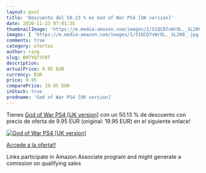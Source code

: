```yaml
---
layout: post
title: 'Descuento del 50.13 % en God of War PS4 [UK version]'
date: 2020-11-23 07:01:35
thumbnailImage: 'https://m.media-amazon.com/images/I/51QCD7vWrOL._SL200_.jpg'
images: [ 'https://m.media-amazon.com/images/I/51QCD7vWrOL._SL200_.jpg' ]
comments: true
category: ofertas
author: ring
slug: B07YQ73Y8T
description:
actualPrice: 9.95 EUR
currency: EUR
price: 9.95
comparePrice: 19.95 EUR
inStock: true
prodname: 'God of War PS4 [UK version]'
---
```


Tienes [God of War PS4 [UK version]](https://www.amazon.es/dp/B07YQ73Y8T/?tag=tolees-21) con un 50.13 % de descuento con precio de oferta de 9.95 EUR (original: 19.95 EUR) en el siguiente enlace!

[![God of War PS4 [UK version]](https://m.media-amazon.com/images/I/51QCD7vWrOL._SL200_.jpg)](https://www.amazon.es/dp/B07YQ73Y8T/?tag=tolees-21)

[Accede a la oferta!!](https://www.amazon.es/dp/B07YQ73Y8T/?tag=tolees-21)

Links participate in Amazon Associate program and might generate a comission on qualifying sales


